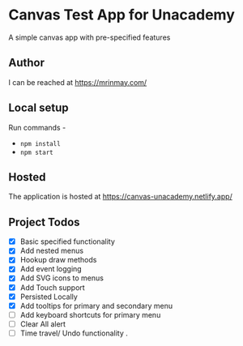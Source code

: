 # Canvas Test App for Unacademy

A simple canvas app with pre-specified features

## Author

I can be reached at <https://mrinmay.com/>

## Local setup

Run commands -

- `npm install`
- `npm start`

## Hosted

The application is hosted at <https://canvas-unacademy.netlify.app/>

## Project Todos

- [x] Basic specified functionality
- [x] Add nested menus
- [x] Hookup draw methods
- [x] Add event logging
- [x] Add SVG icons to menus
- [x] Add Touch support
- [x] Persisted Locally
- [x] Add tooltips for primary and secondary menu
- [ ] Add keyboard shortcuts for primary menu
- [ ] Clear All alert
- [ ] Time travel/ Undo functionality
      .
